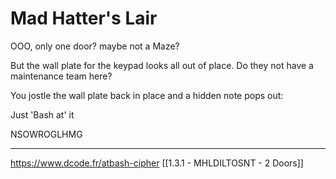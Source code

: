 # Mad Hatter's Lair

OOO, only one door? maybe not a Maze?

But the wall plate for the keypad looks all out of place. Do they not have a maintenance team here?

You jostle the wall plate back in place and a hidden note pops out:

Just 'Bash at' it

NSOWROGLHMG

---

https://www.dcode.fr/atbash-cipher
[[1.3.1 - MHLDILTOSNT - 2 Doors]]